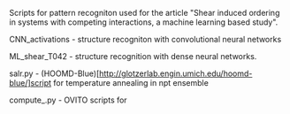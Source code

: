 Scripts for pattern recogniton used for the article "Shear induced ordering in systems with competing interactions, a
machine learning based study".

CNN_activations - structure recogniton with convolutional neural networks

ML_shear_T042   - structure recognition with dense neural networks.

salr.py         - (HOOMD-Blue)[http://glotzerlab.engin.umich.edu/hoomd-blue/]script for temperature annealing in npt ensemble

compute_.py    - OVITO scripts for 
